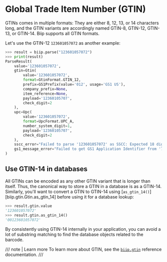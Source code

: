 # Global Trade Item Number (GTIN)

GTINs comes in multiple formats: They are either 8, 12, 13, or 14
characters long, and the GTIN variants are accordingly named GTIN-8,
GTIN-12, GTIN-13, or GTIN-14. Biip supports all GTIN formats.

Let's use the GTIN-12 `123601057072` as another example:

```python hl_lines="5-13"
>>> result = biip.parse("123601057072")
>>> print(result)
ParseResult(
    value='123601057072',
    gtin=Gtin(
        value='123601057072',
        format=GtinFormat.GTIN_12,
        prefix=GS1Prefix(value='012', usage='GS1 US'),
        company_prefix=None,
        item_reference=None,
        payload='12360105707',
        check_digit=2
    ),
    upc=Upc(
        value='123601057072',
        format=UpcFormat.UPC_A,
        number_system_digit=1,
        payload='12360105707',
        check_digit=2
    ),
    sscc_error="Failed to parse '123601057072' as SSCC: Expected 18 digits, got 12.",
    gs1_message_error="Failed to get GS1 Application Identifier from '7072'."
)
```

## Use GTIN-14 in databases

All GTINs can be encoded as any other GTIN variant that is longer than
itself. Thus, the canonical way to store a GTIN in a database is as a
GTIN-14. Similarly, you'll want to convert a GTIN to GTIN-14 using
[`as_gtin_14()`][biip.gtin.Gtin.as_gtin_14] before using it for a database
lookup:

```python
>>> result.gtin.value
'123601057072'
>>> result.gtin.as_gtin_14()
'00123601057072'
```

By consistently using GTIN-14 internally in your application, you can
avoid a lot of substring matching to find the database objects related
to the barcode.

/// note | Learn more
To learn more about GTIN, see the
[`biip.gtin`](../reference/gtin.md) reference documentation.
///
